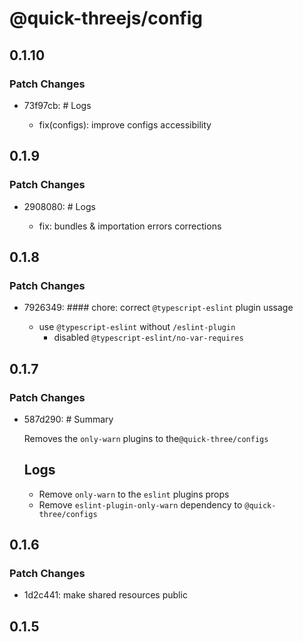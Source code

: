 # @quick-threejs/config

## 0.1.10

### Patch Changes

- 73f97cb: # Logs

  - fix(configs): improve configs accessibility

## 0.1.9

### Patch Changes

- 2908080: # Logs

  - fix: bundles & importation errors corrections

## 0.1.8

### Patch Changes

- 7926349: #### chore: correct `@typescript-eslint` plugin ussage

  - use `@typescript-eslint` without `/eslint-plugin`
    - disabled `@typescript-eslint/no-var-requires`

## 0.1.7

### Patch Changes

- 587d290: # Summary

  Removes the `only-warn` plugins to the`@quick-three/configs`

  ## Logs

  - Remove `only-warn` to the `eslint` plugins props
  - Remove `eslint-plugin-only-warn` dependency to `@quick-three/configs`

## 0.1.6

### Patch Changes

- 1d2c441: make shared resources public

## 0.1.5
